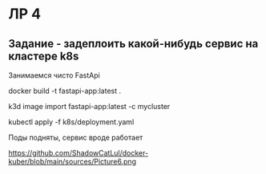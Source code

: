 # ЛР 4
## Задание - задеплоить какой-нибудь сервис на кластере k8s

Занимаемся чисто FastApi

docker build -t fastapi-app:latest .

k3d image import fastapi-app:latest -c mycluster 

kubectl apply -f k8s/deployment.yaml

Поды подняты, сервис вроде работает

https://github.com/ShadowCatLul/docker-kuber/blob/main/sources/Picture6.png
